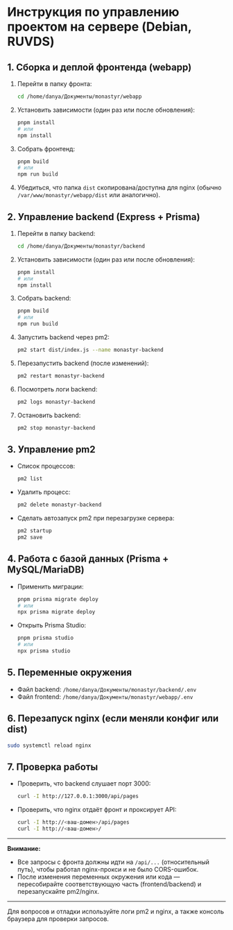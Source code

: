 # Инструкция по управлению проектом на сервере (Debian, RUVDS)

## 1. Сборка и деплой фронтенда (webapp)

1. Перейти в папку фронта:
   ```bash
   cd /home/danya/Документы/monastyr/webapp
   ```
2. Установить зависимости (один раз или после обновления):
   ```bash
   pnpm install
   # или
   npm install
   ```
3. Собрать фронтенд:
   ```bash
   pnpm build
   # или
   npm run build
   ```
4. Убедиться, что папка `dist` скопирована/доступна для nginx (обычно `/var/www/monastyr/webapp/dist` или аналогично).

## 2. Управление backend (Express + Prisma)

1. Перейти в папку backend:
   ```bash
   cd /home/danya/Документы/monastyr/backend
   ```
2. Установить зависимости (один раз или после обновления):
   ```bash
   pnpm install
   # или
   npm install
   ```
3. Собрать backend:
   ```bash
   pnpm build
   # или
   npm run build
   ```
4. Запустить backend через pm2:
   ```bash
   pm2 start dist/index.js --name monastyr-backend
   ```
5. Перезапустить backend (после изменений):
   ```bash
   pm2 restart monastyr-backend
   ```
6. Посмотреть логи backend:
   ```bash
   pm2 logs monastyr-backend
   ```
7. Остановить backend:
   ```bash
   pm2 stop monastyr-backend
   ```

## 3. Управление pm2

- Список процессов:
  ```bash
  pm2 list
  ```
- Удалить процесс:
  ```bash
  pm2 delete monastyr-backend
  ```
- Сделать автозапуск pm2 при перезагрузке сервера:
  ```bash
  pm2 startup
  pm2 save
  ```

## 4. Работа с базой данных (Prisma + MySQL/MariaDB)

- Применить миграции:
  ```bash
  pnpm prisma migrate deploy
  # или
  npx prisma migrate deploy
  ```
- Открыть Prisma Studio:
  ```bash
  pnpm prisma studio
  # или
  npx prisma studio
  ```

## 5. Переменные окружения

- Файл backend: `/home/danya/Документы/monastyr/backend/.env`
- Файл frontend: `/home/danya/Документы/monastyr/webapp/.env`

## 6. Перезапуск nginx (если меняли конфиг или dist)

```bash
sudo systemctl reload nginx
```

## 7. Проверка работы

- Проверить, что backend слушает порт 3000:
  ```bash
  curl -I http://127.0.0.1:3000/api/pages
  ```
- Проверить, что nginx отдаёт фронт и проксирует API:
  ```bash
  curl -I http://<ваш-домен>/api/pages
  curl -I http://<ваш-домен>/
  ```

---

**Внимание:**
- Все запросы с фронта должны идти на `/api/...` (относительный путь), чтобы работал nginx-прокси и не было CORS-ошибок.
- После изменения переменных окружения или кода — пересобирайте соответствующую часть (frontend/backend) и перезапускайте pm2/nginx.

---

Для вопросов и отладки используйте логи pm2 и nginx, а также консоль браузера для проверки запросов.
